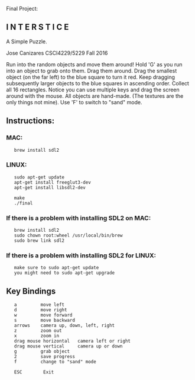 Final Project:

## I N T E R S T I C E
A Simple Puzzle.

Jose Canizares
CSCI4229/5229 Fall 2016

Run into the random objects and move them around!
Hold 'G' as you run into an object to grab onto them. Drag them around.
Drag the smallest object (on the far left) to the blue square to turn it red.
Keep dragging subsequently larger objects to the blue squares in ascending order.
Collect all 16 rectangles.
Notice you can use multiple keys and drag the screen around with the mouse.
All objects are hand-made. (The textures are the only things not mine).
Use 'F' to switch to "sand" mode.


## Instructions:

### MAC:
       brew install sdl2

### LINUX: 
       sudo apt-get update
       apt-get install freeglut3-dev
       apt-get install libsdl2-dev
       
       make
       ./final


### If there is a problem with installing SDL2 on MAC:
       brew install sdl2
       sudo chown root:wheel /usr/local/bin/brew
       sudo brew link sdl2

### If there is a problem with installing SDL2 for LINUX:
       make sure to sudo apt-get update
       you might need to sudo apt-get upgrade



## Key Bindings
       a         move left
       d         move right
       w         move forward
       s         move backward
       arrows    camera up, down, left, right
       z         zoom out
       x         zoom in
       drag mouse horizontal   camera left or right
       drag mouse vertical     camera up or down
       g         grab object
       2         save progress
       f         change to "sand" mode

       ESC        Exit
